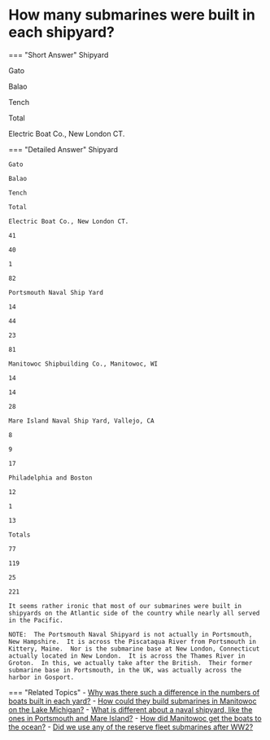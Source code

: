# How many submarines were built in each shipyard?


=== "Short Answer"
    Shipyard

Gato

Balao

Tench

Total

Electric Boat Co., New London CT.

=== "Detailed Answer"
    Shipyard

    Gato

    Balao

    Tench

    Total

    Electric Boat Co., New London CT.

    41

    40

    1

    82

    Portsmouth Naval Ship Yard

    14

    44

    23

    81

    Manitowoc Shipbuilding Co., Manitowoc, WI

    14

    14

    28

    Mare Island Naval Ship Yard, Vallejo, CA

    8

    9

    17

    Philadelphia and Boston

    12

    1

    13

    Totals

    77

    119

    25

    221

    It seems rather ironic that most of our submarines were built in shipyards on the Atlantic side of the country while nearly all served in the Pacific.

    NOTE:  The Portsmouth Naval Shipyard is not actually in Portsmouth, New Hampshire.  It is across the Piscataqua River from Portsmouth in Kittery, Maine.  Nor is the submarine base at New London, Connecticut actually located in New London.  It is across the Thames River in Groton.  In this, we actually take after the British.  Their former submarine base in Portsmouth, in the UK, was actually across the harbor in Gosport.

=== "Related Topics"
    - [Why was there such a difference in the numbers of boats built in each yard?](./why-was-there-such-a-difference-in-the-numbers-of-boats-built-i-893ecf4b.md)
    - [How could they build submarines in Manitowoc on the Lake Michigan?](./how-could-they-build-submarines-in-manitowoc-on-the-lake-michigan.md)
    - [What is different about a naval shipyard, like the ones in Portsmouth and Mare Island?](./what-is-different-about-a-naval-shipyard-like-the-ones-in-ports-d4b50b38.md)
    - [How did Manitowoc get the boats to the ocean?](./how-did-manitowoc-get-the-boats-to-the-ocean.md)
    - [Did we use any of the reserve fleet submarines after WW2?](./did-we-use-any-of-the-reserve-fleet-submarines-after-ww2.md)
